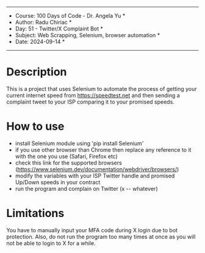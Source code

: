
************************************************************
*    Course: 100 Days of Code - Dr. Angela Yu              *
*    Author: Radu Chiriac                                  *
*    Day: 51 - Twitter/X Complaint Bot                     *
*    Subject: Web Scrapping, Selenium, browser automation  *
*    Date: 2024-09-14                                      *
************************************************************


# Description
This is a project that uses Selenium to automate the process of getting your current internet speed from https://speedtest.net and then sending a complaint tweet to your ISP comparing it to your promised speeds. 

# How to use
- install Selenium module using 'pip install Selenium'
- if you use other browser than Chrome then replace any reference to it with the one you use (Safari, Firefox etc) 
- check this link for the supported browsers (https://www.selenium.dev/documentation/webdriver/browsers/)
- modify the variables with your ISP Twitter handle and promised Up/Down speeds in your contract
- run the program and complain on Twitter (x -- whatever)

# Limitations
You have to manually input your MFA code during X login due to bot protection.
Also, do not run the program too many times at once as you will not be able to login to X for a while.
